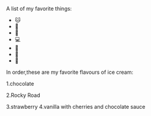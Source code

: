 A list of my favorite things:
- 🐱
- 🐶
- 👶
- 💻
- 🏉
- 🦵
- 📖

In order,these are my favorite flavours of ice cream:

1.chocolate

2.Rocky Road

3.strawberry
4.vanilla with cherries and chocolate sauce
